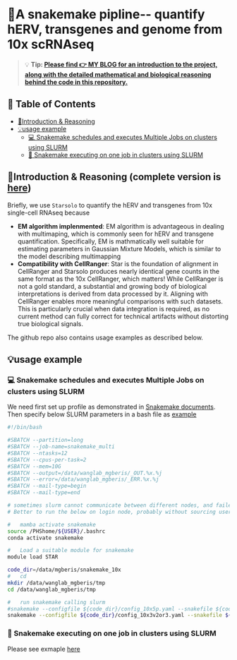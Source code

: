 # 🧬A snakemake pipline-- quantify hERV, transgenes and genome from 10x scRNAseq

> 💡 **Tip: [Please find **👉 MY BLOG** for an introduction to the project, along with the detailed mathematical and biological reasoning behind the code in this repository.](https://myhugoblog)**


## 📑 Table of Contents
- [📘Introduction & Reasoning](#introduction--reasoning)
- [💡usage example](#usage-example)
  - [💻 Snakemake schedules and executes Multiple Jobs on clusters using SLURM](#snakemake-schedules-and-executes-multiple-jobs-on-clusters-using-slurm)
  - [🧾 Snakemake executing on one job in clusters using SLURM](#snakemake-executing-on-one-job-in-clusters-using-slurm)


## 📘Introduction & Reasoning (complete version is [here](myhugoblod))

Briefly, we use `Starsolo` to quantify the hERV and transgenes from 10x single-cell RNAseq because
- **EM algorithm implenmented**: EM algorithm is advantageous in dealing with  multimaping, which is commonly seen for hERV and transgene quantification. Specifically, EM is mathmatically well suitable for estimating parameters in Gaussian Mixture Models, which is similar to the model describing multimapping
- **Compatibility with CellRanger**: Star is the foundation of alignment in CellRanger and Starsolo produces nearly identical gene counts in the same format as the 10x CellRanger, which matters! While CellRanger is not a gold standard, a substantial and growing body of biological interpretations is derived from data processed by it. Aligning with CellRanger enables more meaningful comparisons with such datasets. This is particularly crucial when data integration is required, as no current method can fully correct for technical artifacts without distorting true biological signals.

The github repo also contains usage examples as described below.

## 💡usage example

### 💻 Snakemake schedules and executes Multiple Jobs on clusters using SLURM

We need first set up profile as demonstrated in [Snakemake documents](https://snakemake.readthedocs.io/en/stable/executing/cli.html#profiles). Then specify below SLURM parameters in a bash file as [example](https://github.com/jliu678/snakemake-pipline_quantify-hERV-trangene_10x-scRNAseq/blob/main/run_snakemake_multi_jobs_10xScRNAseq.slurm)

```bash
#!/bin/bash

#SBATCH --partition=long
#SBATCH --job-name=snakemake_multi
#SBATCH --ntasks=12
#SBATCH --cpus-per-task=2
#SBATCH --mem=10G
#SBATCH --output=/data/wanglab_mgberis/_OUT.%x.%j
#SBATCH --error=/data/wanglab_mgberis/_ERR.%x.%j
#SBATCH --mail-type=begin
#SBATCH --mail-type=end

# sometimes slurm cannot communicate between different nodes, and failed.
# Better to run the below on login node, probably without sourcing user bashrc

#   mamba activate snakemake
source /PHShome/${USER}/.bashrc
conda activate snakemake

#   Load a suitable module for snakemake
module load STAR

code_dir=/data/mgberis/snakemake_10x
#   cd
mkdir /data/wanglab_mgberis/tmp
cd /data/wanglab_mgberis/tmp

#   run snakemake calling slurm
#snakemake --configfile ${code_dir}/config_10x5p.yaml --snakefile ${code_dir}/Snakefile_10x5prime --slurm --profile slurm --default-resources slurm_partition=bigmem
snakemake --configfile ${code_dir}/config_10x3v2or3.yaml --snakefile ${code_dir}/Snakefile_10x3primev2or3 --slurm --profile slurm --default-resources slurm_partition=bigmem
```

### 🧾 Snakemake executing on one job in clusters using SLURM

Please see exmaple [here](https://github.com/jliu678/snakemake-pipline_quantify-hERV-trangene_10x-scRNAseq/edit/main/run_snakemake_single_job_10xScRNAseq.slurm)
